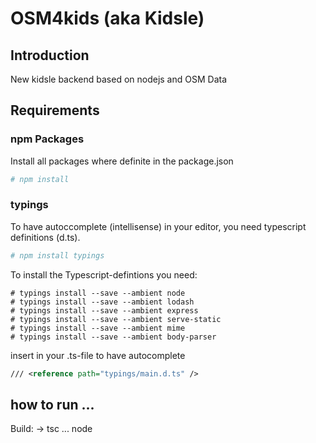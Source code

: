 # OSM4kids (aka Kidsle)## IntroductionNew kidsle backend based on nodejs and OSM Data## Requirements### npm PackagesInstall all packages where definite in the package.json```sh# npm install```### typingsTo have autoccomplete (intellisense) in your editor, you need typescript definitions (d.ts).```sh# npm install typings```To install the Typescript-defintions you need:```shell# typings install --save --ambient node# typings install --save --ambient lodash# typings install --save --ambient express# typings install --save --ambient serve-static# typings install --save --ambient mime# typings install --save --ambient body-parser```insert in your .ts-file to have autocomplete```xml/// <reference path="typings/main.d.ts" />```## how to run ...Build:  -> tsc ... node